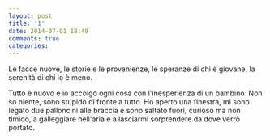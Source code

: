 ```yaml
---
layout: post
title: '1'
date: 2014-07-01 18:49
comments: true
categories: 
---
```

Le facce nuove, le storie e le provenienze, le speranze di chi è giovane, la serenità di chi lo è meno.

Tutto è nuovo e io accolgo ogni cosa con l'inesperienza di un bambino. Non so niente, sono stupido di fronte a tutto. Ho aperto una finestra, mi sono legato due palloncini alle braccia e sono saltato fuori, curioso ma non timido, a galleggiare nell'aria e a lasciarmi sorprendere da dove verrò portato.